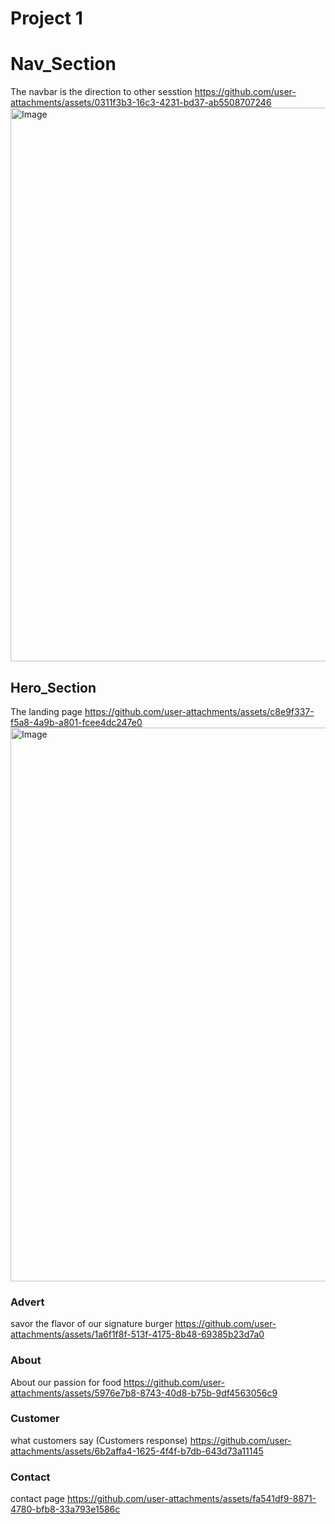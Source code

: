 # Project 1

# Nav_Section
The navbar is the direction to other sesstion
https://github.com/user-attachments/assets/0311f3b3-16c3-4231-bd37-ab5508707246
<img width="1900" height="886" alt="Image" src="https://github.com/user-attachments/assets/0311f3b3-16c3-4231-bd37-ab5508707246" />


## Hero_Section
The landing page
https://github.com/user-attachments/assets/c8e9f337-f5a8-4a9b-a801-fcee4dc247e0
<img width="1906" height="886" alt="Image" src="https://github.com/user-attachments/assets/c8e9f337-f5a8-4a9b-a801-fcee4dc247e0" />
### Advert
savor the flavor of our signature burger
https://github.com/user-attachments/assets/1a6f1f8f-513f-4175-8b48-69385b23d7a0

### About
About our passion for food
https://github.com/user-attachments/assets/5976e7b8-8743-40d8-b75b-9df4563056c9

### Customer
what customers say (Customers response)
https://github.com/user-attachments/assets/6b2affa4-1625-4f4f-b7db-643d73a11145

### Contact
contact page
https://github.com/user-attachments/assets/fa541df9-8871-4780-bfb8-33a793e1586c
